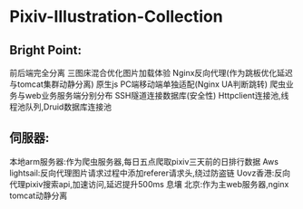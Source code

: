 # Pixiv-Illustration-Collection
## Bright Point:
前后端完全分离
三图床混合优化图片加载体验
Nginx反向代理(作为跳板优化延迟与tomcat集群动静分离)
原生js
PC端移动端单独适配(Nginx UA判断跳转)
爬虫业务与web业务服务端分别分布
SSH隧道连接数据库(安全性)
Httpclient连接池,线程池队列,Druid数据库连接池
## 伺服器:
本地arm服务器:作为爬虫服务器,每日五点爬取pixiv三天前的日排行数据
Aws lightsail:反向代理图片请求过程中添加referer请求头,绕过防盗链
Uovz香港:反向代理pixiv搜索api,加速访问,延迟提升500ms
息壤 北京:作为主web服务器,nginx tomcat动静分离

